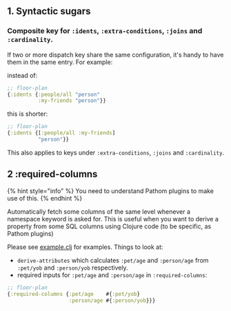 ## 1. Syntactic sugars

### Composite key for `:idents`, `:extra-conditions`, `:joins` and `:cardinality`.

If two or more dispatch key share the same configuration, it's handy to have them in the same entry. For example:

instead of:

```clojure
;; floor-plan
{:idents {:people/all "person"
          :my-friends "person"}}
```

this is shorter:

```clojure
;; floor-plan
{:idents {[:people/all :my-friends]
          "person"}}
```

This also applies to keys under `:extra-conditions`, `:joins` and `:cardinality`.

## 2 :required-columns

{% hint style="info" %}
You need to understand Pathom plugins to make use of this.
{% endhint %}

Automatically fetch some columns of the same level whenever a namespace keyword is asked for. This is useful when you want to derive a property from some SQL columns using Clojure code \(to be specific, as Pathom plugins\)

Please see [example.clj](https://github.com/walkable-server/walkable/tree/ab05c4706867ea7cce2daa6b903ee23834e1cf7f/dev/src/walkable_demo/handler/example.clj) for examples. Things to look at:

* `derive-attributes` which calculates `:pet/age` and `:person/age` from `:pet/yob` and `:person/yob` respectively.
* required inputs for `:pet/age` and `:person/age` in `:required-columns`:

```clojure
;; floor-plan
{:required-columns {:pet/age    #{:pet/yob}
                    :person/age #{:person/yob}}}
```
